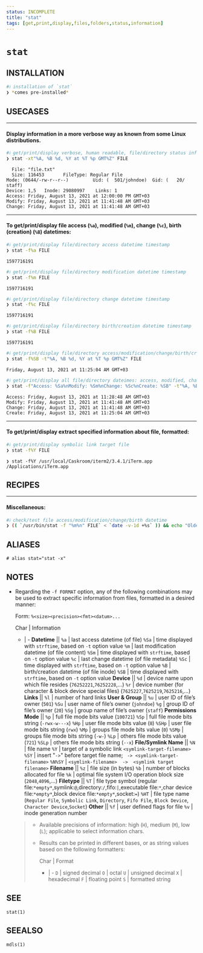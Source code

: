 ```yaml
---
status: INCOMPLETE
title: "stat"
tags: [get,print,display,files,folders,status,information]
---
```


# `stat`

## INSTALLATION


```bash
#ℹ︎ installation of `stat`
❯ *comes pre-installed*
```


## USECASES

----
#### Display information in a more verbose way as known from some Linux distributions.


```bash
#ℹ︎ get/print/display verbose, human readable, file/directory status information
❯ stat -xt"%A, %B %d, %Y at %T %p GMT%Z" FILE
```

      File: "file.txt"
      Size: 116453       FileType: Regular File
    Mode: (0644/-rw-r--r--)         Uid: (  501/johndoe)  Gid: (   20/   staff)
    Device: 1,5   Inode: 29080997    Links: 1
    Access: Friday, August 13, 2021 at 12:00:00 PM GMT+03
    Modify: Friday, August 13, 2021 at 11:41:48 AM GMT+03
    Change: Friday, August 13, 2021 at 11:41:48 AM GMT+03

----
#### To get/print/display file access (`%a`), modified (`%m`), change (`%c`), birth (creation) (`%B`) datetimes:


```bash
#ℹ︎ get/print/display file/directory access datetime timestamp
❯ stat -f%a FILE
```

    1597716191


```bash
#ℹ︎ get/print/display file/directory modification datetime timestamp
❯ stat -f%m FILE
```

    1597716191


```bash
#ℹ︎ get/print/display file/directory change datetime timestamp
❯ stat -f%c FILE
```

    1597716191


```bash
#ℹ︎ get/print/display file/directory birth/creation datetime timestamp
❯ stat -f%B FILE
```

    1597716191


```bash
#ℹ︎ get/print/display file/directory access/modification/change/birth/creation datetime, as human readable formatted datetime string
❯ stat -f%SB -t"%A, %B %d, %Y at %T %p GMT%Z" FILE
```

    Friday, August 13, 2021 at 11:25:04 AM GMT+03


```bash
#ℹ︎ get/print/display all file/directory dateimes: access, modified, change, and birth/creation, as formatted datetime string
❯ stat -f"Access: %Sa%nModify: %Sm%nChange: %Sc%nCreate: %SB" -t"%A, %B %d, %Y at %T %p GMT%Z" FILE
```

    Access: Friday, August 13, 2021 at 11:28:48 AM GMT+03
    Modify: Friday, August 13, 2021 at 11:41:48 AM GMT+03
    Change: Friday, August 13, 2021 at 11:41:48 AM GMT+03
    Create: Friday, August 13, 2021 at 11:25:04 AM GMT+03

----
#### To get/print/display extract specified information about file, formatted:


```bash
#ℹ︎ get/print/display symbolic link target file
❯ stat -f%Y FILE
```

    ❯ stat -f%Y /usr/local/Caskroom/iterm2/3.4.1/iTerm.app
    /Applications/iTerm.app

## RECIPES

----
#### Miscellaneous:


```bash
#ℹ︎ check/test file access/modification/change/birth datetime
❯ (( `/usr/bin/stat -f "%m%n" FILE` < `date -v-1d +%s` )) && echo "Older than 1 day"
```



## ALIASES

    # alias stat="stat -x"


## NOTES

- Regarding the `-f FORMAT` option, any of the following combinations may be used to extract specific information from files, formatted in a desired manner:

    Form: `%<size><precision><fmt><datum>...`

    Char | Information
    - | -
    **Datetime** ||
    `%a` | last access datetime (of file)
    `%Sa` | time displayed with `strftime`, based on `-t` option value
    `%m` | last modification datetime (of file content)
    `%Sm` | time displayed with `strftime`, based on `-t` option value
    `%c` | last change datetime (of file metadata)
    `%Sc` | time displayed with `strftime`, based on `-t` option value
    `%B` | birth/creation datetime (of file inode)
    `%SB` | time displayed with `strftime`, based on `-t` option value
    **Device** ||
    `%d` | device name upon which file resides (`76252221`,`76252228`,...)
    `%r` | device number (for character & block device special files) (`7625227`,`7625219`,`7625216`,...)
    **Links** ||
    `%l` | number of hard links
    **User & Group** ||
    `%u` | user ID of file’s owner (`501`)
    `%Su` | user name of file’s owner (`johndoe`)
    `%g` | group ID of file’s owner (`20`)
    `%Sg` | group name of file’s owner (`staff`)
    **Permissions Mode** ||
    `%p` | full file mode bits value (`100721`)
    `%Sp` | full file mode bits string (`-rwx-w---x`)
    `%Hp` | user file mode bits value (`8`)
    `%SHp` | user file mode bits string (`rwx`)
    `%Mp` | groups file mode bits value (`0`)
    `%SMp` | groups file mode bits string (`-w-`)
    `%Lp` | others file mode bits value (`721`)
    `%SLp` | others file mode bits string (`--x`)
    **File/Symlink Name** ||
    `%N` | file name
    `%Y` | target of a symbolic link `<symlink-target-filename>`
    `%SY` | insert "` -> `" before target file name; ` -> <symlink-target-filename>`
    `%N%SY` | `<symlink-filename>  ->  <symlink target filename>`
    **Filename** ||
    `%z` | file size (in bytes)
    `%b` | number of blocks allocated for file
    `%k` | optimal file system I/O operation block size (`2048`,`4096`,...)
    **Filetype** ||
    `%T` | file type symbol (regular file:`*empty*`,symlink:`@`,directory:`/`,fifo:`|`,executable file:`*`,char device file:`*empty*`,block device file:`*empty*`,socket:`=`)
    `%HT` | file type name (`Regular File`, `Symbolic Link`, `Directory`, `Fifo File`, `Block Device`, `Character Device`,`Socket`)
    **Other** ||
    `%f` | user defined flags for file
    `%v` | inode generation number

    >- Available precisions of information: high (`H`), medium (`M`), low (`L`); applicable to select information chars.
    >- Results can be printed in different bases, or as string values based on the following formatters:
    >
    >     Char | Format
    >     - | -
    >     `D` | signed decimal
    >     `O` | octal
    >     `U` | unsigned decimal
    >     `X` | hexadecimal
    >     `F` | floating point
    >     `S` | formatted string

## SEE

    stat(1)

## SEEALSO

    mdls(1)

